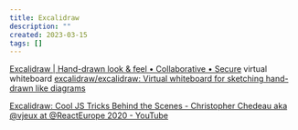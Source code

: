 ```yaml
---
title: Excalidraw
description: ""
created: 2023-03-15
tags: []
---
```


[Excalidraw | Hand-drawn look & feel • Collaborative • Secure](https://excalidraw.com/) virtual whiteboard
[excalidraw/excalidraw: Virtual whiteboard for sketching hand-drawn like diagrams](https://github.com/excalidraw/excalidraw)

[Excalidraw: Cool JS Tricks Behind the Scenes - Christopher Chedeau aka @vjeux at @ReactEurope 2020 - YouTube](https://www.youtube.com/watch?v=fix2-SynPGE)

